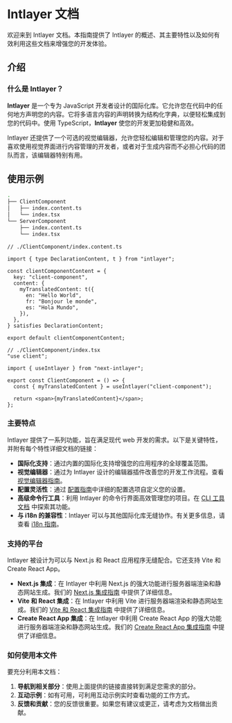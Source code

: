 # Intlayer 文档

欢迎来到 Intlayer 文档。本指南提供了 Intlayer 的概述、其主要特性以及如何有效利用这些文档来增强您的开发体验。

## 介绍

### 什么是 Intlayer？

**Intlayer** 是一个专为 JavaScript 开发者设计的国际化库。它允许您在代码中的任何地方声明您的内容。它将多语言内容的声明转换为结构化字典，以便轻松集成到您的代码中。使用 TypeScript，**Intlayer** 使您的开发更加稳健和高效。

Intlayer 还提供了一个可选的视觉编辑器，允许您轻松编辑和管理您的内容。对于喜欢使用视觉界面进行内容管理的开发者，或者对于生成内容而不必担心代码的团队而言，该编辑器特别有用。

## 使用示例

```bash
.
├── ClientComponent
│   ├── index.content.ts
│   └── index.tsx
└── ServerComponent
    ├── index.content.ts
    └── index.tsx
```

```tsx
// ./ClientComponent/index.content.ts

import { type DeclarationContent, t } from "intlayer";

const clientComponentContent = {
  key: "client-component",
  content: {
    myTranslatedContent: t({
      en: "Hello World",
      fr: "Bonjour le monde",
      es: "Hola Mundo",
    }),
  },
} satisfies DeclarationContent;

export default clientComponentContent;
```

```tsx
// ./ClientComponent/index.tsx
"use client";

import { useIntlayer } from "next-intlayer";

export const ClientComponent = () => {
  const { myTranslatedContent } = useIntlayer("client-component");

  return <span>{myTranslatedContent}</span>;
};
```

### 主要特点

Intlayer 提供了一系列功能，旨在满足现代 web 开发的需求。以下是关键特性，并附有每个特性详细文档的链接：

- **国际化支持**：通过内置的国际化支持增强您的应用程序的全球覆盖范围。
- **视觉编辑器**：通过为 Intlayer 设计的编辑器插件改善您的开发工作流程。查看 [视觉编辑器指南](https://github.com/aymericzip/intlayer/blob/main/docs/zh/intlayer_editor.md)。
- **配置灵活性**：通过 [配置指南](https://github.com/aymericzip/intlayer/blob/main/docs/zh/configuration.md)中详细的配置选项自定义您的设置。
- **高级命令行工具**：利用 Intlayer 的命令行界面高效管理您的项目。在 [CLI 工具文档](https://github.com/aymericzip/intlayer/blob/main/docs/zh/intlayer_cli.md) 中探索其功能。
- **与 i18n 的兼容性**：Intlayer 可以与其他国际化库无缝协作。有关更多信息，请查看 [i18n 指南](https://github.com/aymericzip/intlayer/blob/main/docs/zh/intlayer_with_i18next.md)。

### 支持的平台

Intlayer 被设计为可以与 Next.js 和 React 应用程序无缝配合。它还支持 Vite 和 Create React App。

- **Next.js 集成**：在 Intlayer 中利用 Next.js 的强大功能进行服务器端渲染和静态网站生成。我们的 [Next.js 集成指南](https://github.com/aymericzip/intlayer/blob/main/docs/zh/intlayer_with_nextjs_15.md) 中提供了详细信息。
- **Vite 和 React 集成**：在 Intlayer 中利用 Vite 进行服务器端渲染和静态网站生成。我们的 [Vite 和 React 集成指南](https://github.com/aymericzip/intlayer/blob/main/docs/zh/intlayer_with_vite+react.md) 中提供了详细信息。
- **Create React App 集成**：在 Intlayer 中利用 Create React App 的强大功能进行服务器端渲染和静态网站生成。我们的 [Create React App 集成指南](https://github.com/aymericzip/intlayer/blob/main/docs/zh/intlayer_with_create_react_app.md) 中提供了详细信息。

### 如何使用本文件

要充分利用本文档：

1. **导航到相关部分**：使用上面提供的链接直接转到满足您需求的部分。
2. **互动示例**：如有可用，可利用互动示例实时查看功能的工作方式。
3. **反馈和贡献**：您的反馈很重要。如果您有建议或更正，请考虑为文档做出贡献。
